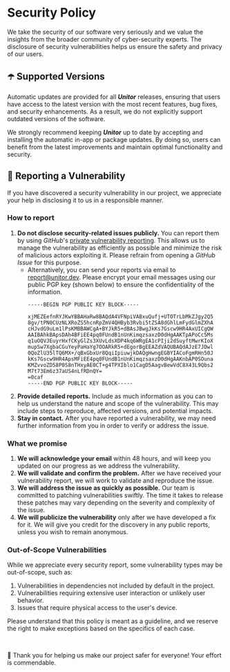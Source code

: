# Security Policy

We take the security of our software very seriously and we value the insights from the broader community of cyber-security experts. The disclosure of security vulnerabilities helps us ensure the safety and privacy of our users.

## ☂️️ Supported Versions

Automatic updates are provided for all **_Unitor_** releases, ensuring that users have access to the latest version with the most recent features, bug fixes, and security enhancements. As a result, we do not explicitly support outdated versions of the software.

We strongly recommend keeping **_Unitor_** up to date by accepting and installing the automatic in-app or package updates. By doing so, users can benefit from the latest improvements and maintain optimal functionality and security.

## 📝 Reporting a Vulnerability

If you have discovered a security vulnerability in our project, we appreciate your help in disclosing it to us in a responsible manner.

### How to report

1. **Do not disclose security-related issues publicly.** You can report them by using _GitHub_'s [private vulnerability reporting](https://github.com/4r7if3x/unitor/security/advisories). This allows us to manage the vulnerability as efficiently as possible and minimize the risk of malicious actors exploiting it. Please refrain from opening a _GitHub Issue_ for this purpose.
    - Alternatively, you can send your reports via email to [report@unitor.dev](mailto:report@unitor.dev). Please encrypt your email messages using our public PGP key (shown below) to ensure the confidentiality of the information.
        ```
        -----BEGIN PGP PUBLIC KEY BLOCK-----
       
        xjMEZEefnRYJKwYBBAHaRw8BAQdA4VFNpiVABxuQufj+UTOTrLbMkZJgy2Q5
        8gv/tPN0CUzNLXRoZS5hcnRpZmV4QHByb3Rvbi5tZSA8dGhlLmFydGlmZXhA
        cHJvdG9uLm1lPsKMBBAWCgA+BYJkR5+dBAsJBwgJkKs7Gscw9HR4AxUICgQW
        AAIBAhkBApsDAh4BFiEE4pq0FUndB1nUnKimqzsaxzD0dHgAAKTpAPoCc5Ms
        q1uOQVJEuyrHxfCKyGlZs3XUvLdsXDP4kq6WRgEA1cPIji2dSuyftMwrKIoX
        mupSw7XgbaCGuYeyPaHaYg7OOARkR5+dEgorBgEEAZdVAQUBAQdAJzE7JDwl
        0QoZlU35lTQ6MX+/qBxGbxUr8QqiIpiuwjkDAQgHwngEGBYIACoFgmRHn50J
        kKs7Gscw9HR4ApsMFiEE4pq0FUndB1nUnKimqzsaxzD0dHgAAKnbAP0SOuna
        KMZvvoZD58P0S8nTHxyAE0CT+g4TPXIblo1CagD5AagvBewVdC8X43L9Qbs2
        M7t73Em6z37aUS4nLfRDnQY=
        =0caf
        -----END PGP PUBLIC KEY BLOCK-----
        ```
3. **Provide detailed reports.** Include as much information as you can to help us understand the nature and scope of the vulnerability. This may include steps to reproduce, affected versions, and potential impacts.
4. **Stay in contact.** After you have reported a vulnerability, we may need further information from you in order to verify or address the issue.

### What we promise

1. **We will acknowledge your email** within 48 hours, and will keep you updated on our progress as we address the vulnerability.
2. **We will validate and confirm the problem.** After we have received your vulnerability report, we will work to validate and reproduce the issue.
3. **We will address the issue as quickly as possible.** Our team is committed to patching vulnerabilities swiftly. The time it takes to release these patches may vary depending on the severity and complexity of the issue.
4. **We will publicize the vulnerability** only after we have developed a fix for it. We will give you credit for the discovery in any public reports, unless you wish to remain anonymous.

### Out-of-Scope Vulnerabilities

While we appreciate every security report, some vulnerability types may be out-of-scope, such as:

1. Vulnerabilities in dependencies not included by default in the project.
2. Vulnerabilities requiring extensive user interaction or unlikely user behavior.
3. Issues that require physical access to the user's device.

Please understand that this policy is meant as a guideline, and we reserve the right to make exceptions based on the specifics of each case.

<br>

🫡 Thank you for helping us make our project safer for everyone! Your effort is commendable.

